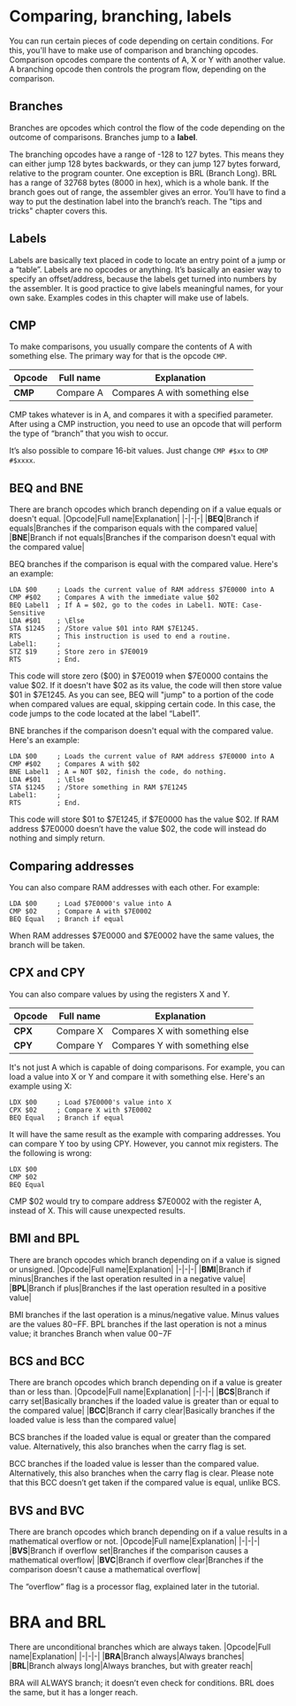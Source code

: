 # Comparing, branching, labels

You can run certain pieces of code depending on certain conditions. For this, you'll have to make use of comparison and branching opcodes. Comparison opcodes compare the contents of A, X or Y with another value. A branching opcode then controls the program flow, depending on the comparison.

## Branches
Branches are opcodes which control the flow of the code depending on the outcome of comparisons. Branches jump to a **label**.

The branching opcodes have a range of -128 to 127 bytes. This means they can either jump 128 bytes backwards, or they can jump 127 bytes forward, relative to the program counter. One exception is BRL (Branch Long). BRL has a range of 32768 bytes (8000 in hex), which is a whole bank. If the branch goes out of range, the assembler gives an error. You’ll have to find a way to put the destination label into the branch’s reach. The "tips and tricks" chapter covers this.

## Labels
Labels are basically text placed in code to locate an entry point of a jump or a “table”. Labels are no opcodes or anything. It’s basically an easier way to specify an offset/address, because the labels get turned into numbers by the assembler. It is good practice to give labels meaningful names, for your own sake. Examples codes in this chapter will make use of labels.

## CMP
To make comparisons, you usually compare the contents of A with something else. The primary way for that is the opcode `CMP`.

|Opcode|Full name|Explanation|
|-|-|-|
|**CMP**|Compare A|Compares A with something else|

CMP takes whatever is in A, and compares it with a specified parameter. After using a CMP instruction, you need to use an opcode that will perform the type of “branch” that you wish to occur.

It’s also possible to compare 16-bit values. Just change `CMP #$xx` to `CMP #$xxxx`.

## BEQ and BNE
There are branch opcodes which branch depending on if a value equals or doesn't equal.
|Opcode|Full name|Explanation|
|-|-|-|
|**BEQ**|Branch if equals|Branches if the comparison equals with the compared value|
|**BNE**|Branch if not equals|Branches if the comparison doesn't equal with the compared value|

BEQ branches if the comparison is equal with the compared value. Here's an example:

```
LDA $00	    ; Loads the current value of RAM address $7E0000 into A
CMP #$02	; Compares A with the immediate value $02
BEQ Label1	; If A = $02, go to the codes in Label1. NOTE: Case-Sensitive
LDA #$01	; \Else
STA $1245	; /Store value $01 into RAM $7E1245.
RTS		    ; This instruction is used to end a routine.
Label1:	    ;
STZ $19	    ; Store zero in $7E0019
RTS		    ; End.
```
This code will store zero ($00) in $7E0019 when $7E0000 contains the value $02. If it doesn't have $02 as its value, the code will then store value $01 in $7E1245. As you can see, BEQ will "jump" to a portion of the code when compared values are equal, skipping certain code. In this case, the code jumps to the code located at the label “Label1”.

BNE branches if the comparison doesn't equal with the compared value. Here's an example:
```
LDA $00     ; Loads the current value of RAM address $7E0000 into A
CMP #$02	; Compares A with $02
BNE Label1	; A = NOT $02, finish the code, do nothing.
LDA #$01	; \Else
STA $1245	; /Store something in RAM $7E1245
Label1:     ;
RTS	        ; End.
```
This code will store $01 to $7E1245, if $7E0000 has the value $02. If RAM address $7E0000 doesn’t have the value $02, the code will instead do nothing and simply return.

## Comparing addresses
You can also compare RAM addresses with each other. For example:
```
LDA $00     ; Load $7E0000's value into A
CMP $02     ; Compare A with $7E0002
BEQ Equal   ; Branch if equal
```
When RAM addresses $7E0000 and $7E0002 have the same values, the branch will be taken.

## CPX and CPY
You can also compare values by using the registers X and Y.

|Opcode|Full name|Explanation|
|-|-|-|
|**CPX**|Compare X|Compares X with something else|
|**CPY**|Compare Y|Compares Y with something else|
It's not just A which is capable of doing comparisons. For example, you can load a value into X or Y and compare it with something else. Here's an example using X:

```
LDX $00     ; Load $7E0000's value into X
CPX $02     ; Compare X with $7E0002
BEQ Equal   ; Branch if equal
```
It will have the same result as the example with comparing addresses. You can compare Y too by using CPY. However, you cannot mix registers. The the following is wrong:
```
LDX $00
CMP $02
BEQ Equal
```
CMP $02 would try to compare address $7E0002 with the register A, instead of X. This will cause unexpected results.

## BMI and BPL
There are branch opcodes which branch depending on if a value is signed or unsigned.
|Opcode|Full name|Explanation|
|-|-|-|
|**BMI**|Branch if minus|Branches if the last operation resulted in a negative value|
|**BPL**|Branch if plus|Branches if the last operation resulted in a positive value|

BMI branches if the last operation is a minus/negative value. Minus values are the values $80-$FF. BPL branches if the last operation is not a minus value; it branches Branch when value $00-$7F

## BCS and BCC
There are branch opcodes which branch depending on if a value is greater than or less than.
|Opcode|Full name|Explanation|
|-|-|-|
|**BCS**|Branch if carry set|Basically branches if the loaded value is greater than or equal to the compared value|
|**BCC**|Branch if carry clear|Basically branches if the loaded value is less than the compared value|

BCS branches if the loaded value is equal or greater than the compared value. Alternatively, this also branches when the carry flag is set.

BCC branches if the loaded value is lesser than the compared value. Alternatively, this also branches when the carry flag is clear. Please note that this BCC doesn’t get taken if the compared value is equal, unlike BCS.

## BVS and BVC
There are branch opcodes which branch depending on if a value results in a mathematical overflow or not.
|Opcode|Full name|Explanation|
|-|-|-|
|**BVS**|Branch if overflow set|Branches if the comparison causes a mathematical overflow|
|**BVC**|Branch if overflow clear|Branches if the comparison doesn't cause a mathematical overflow|

The “overflow” flag is a processor flag, explained later in the tutorial.

# BRA and BRL
There are unconditional branches which are always taken.
|Opcode|Full name|Explanation|
|-|-|-|
|**BRA**|Branch always|Always branches|
|**BRL**|Branch always long|Always branches, but with greater reach|

BRA will ALWAYS branch; it doesn’t even check for conditions.
BRL does the same, but it has a longer reach.
